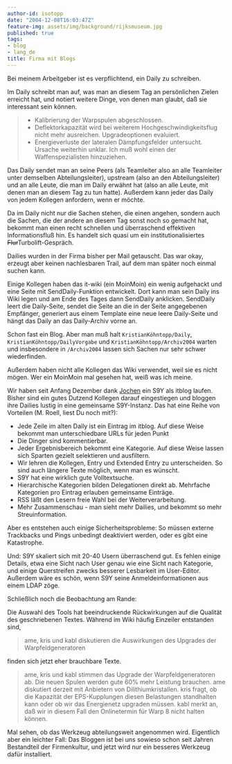 ```yaml
---
author-id: isotopp
date: "2004-12-08T16:03:47Z"
feature-img: assets/img/background/rijksmuseum.jpg
published: true
tags:
- blog
- lang_de
title: Firma mit Blogs
---
```

Bei meinem Arbeitgeber ist es verpflichtend, ein Daily zu schreiben.

Im Daily schreibt man auf, was man an diesem Tag an persönlichen Zielen erreicht hat, und notiert weitere Dinge, von denen man glaubt, daß sie interessant sein können. 

> - Kalibrierung der Warpspulen abgeschlossen.
> - Deflektorkapazität wird bei weiterem Hochgeschwindigkeitsflug nicht mehr ausreichen. Upgradeoptionen evaluiert.
> - Energieverluste der lateralen Dämpfungsfelder untersucht. Ursache weiterhin unklar. Ich muß wohl einen der Waffenspezialisten hinzuziehen.

Das Daily sendet man an seine Peers (als Teamleiter also an alle Teamleiter unter demselben Abteilungsleiter), upstream (also an den Abteilungsleiter) und an alle Leute, die man im Daily erwähnt hat (also an alle Leute, mit denen man an diesem Tag zu tun hatte). Außerdem kann jeder das Daily von jedem Kollegen anfordern, wenn er möchte.

Da im Daily nicht nur die Sachen stehen, die einen angehen, sondern auch die Sachen, die der andere an diesem Tag sonst noch so gemacht hat, bekommt man einen recht schnellen und überraschend effektiven Informationsfluß hin. Es handelt sich quasi um ein institutionalisiertes <strike>Flur</strike>Turbolift-Gespräch.

Dailies wurden in der Firma bisher per Mail getauscht. Das war okay, erzeugt aber keinen nachlesbaren Trail, auf dem man später noch einmal suchen kann.

Einige Kollegen haben das it-wiki (ein MoinMoin) ein wenig aufgehackt und eine Seite mit SendDaily-Funktion entwickelt. Dort kann man sein Daily ins Wiki legen und am Ende des Tages dann SendDaily anklicken. SendDaily leert die Daily-Seite, sendet die Seite an die in der Seite angegebenen Empfänger, generiert aus einem Template eine neue leere Daily-Seite und hängt das Daily an das Daily-Archiv vorne an.

Schon fast ein Blog. Aber man muß halt `KristianKöhntopp/Daily`, `KristianKöhntopp/DailyVorgabe` und `KristianKöhntopp/Archiv2004` warten und insbesondere in `/Archiv2004` lassen sich Sachen nur sehr schwer wiederfinden.

Außerdem haben nicht alle Kollegen das Wiki verwendet, weil sie es nicht mögen. Wer ein MoinMoin mal gesehen hat, weiß was ich meine.

Wir haben seit Anfang Dezember dank [Jochen](http://www.jochen-lillich.de/) ein S9Y als itblog laufen. Bisher sind ein gutes Dutzend Kollegen darauf eingestiegen und bloggen ihre Dailies lustig in eine gemeinsame S9Y-Instanz. Das hat eine Reihe von Vorteilen (M. Roell, liest Du noch mit?): 

- Jede Zeile im alten Daily ist ein Eintrag im itblog. Auf diese Weise bekommt man unterschiedbare URLs für jeden Punkt
- Die Dinger sind kommentierbar.
- Jeder Ergebnisbereich bekommt eine Kategorie. Auf diese Weise lassen sich Sparten gezielt selektieren und ausfiltern.
- Wir lehren die Kollegen, Entry und Extended Entry zu unterscheiden. So sind auch längere Texte möglich, wenn man es wünscht.
- S9Y hat eine wirklich gute Volltextsuche.
- Hierarchische Kategorien bilden Delegationen direkt ab. Mehrfache Kategorien pro Eintrag erlauben gemeinsame Einträge.
- RSS läßt den Lesern freie Wahl bei der Weiterverarbeitung.
- Mehr Zusammenschau - man sieht mehr Dailies, und bekommt so mehr Streuinformation.

Aber es entstehen auch einige Sicherheitsprobleme: So müssen externe Trackbacks und Pings unbedingt deaktiviert werden, oder es gibt eine Katastrophe. 

Und: S9Y skaliert sich mit 20-40 Usern überraschend gut. Es fehlen einige Details, etwa eine Sicht nach User genau wie eine Sicht nach Kategorie, und einige Querstreifen zwecks besserer Lesbarkeit im User-Editor. Außerdem wäre es schön, wenn S9Y seine Anmeldeinformationen aus einem LDAP zöge.

Schließlich noch die Beobachtung am Rande:

Die Auswahl des Tools hat beeindruckende Rückwirkungen auf die Qualität des geschriebenen Textes. Während im Wiki häufig Einzeiler entstanden sind,

> ame, kris und kabl diskutieren die Auswirkungen des Upgrades der Warpfeldgeneratoren

finden sich jetzt eher brauchbare Texte.

> ame, kris und kabl stimmen das Upgrade der Warpfeldgeneratoren ab. Die neuen Spulen werden gute 60% mehr Leistung brauchen. ame diskutiert derzeit mit Anbietern von Dilithiumkristallen. kris fragt, ob die Kapazität der EPS-Kupplungen diesen Belastungen standhalten kann oder ob wir das Energienetz upgraden müssen. kabl merkt an, daß wir in diesem Fall den Onlinetermin für Warp 8 nicht halten können.

Mal sehen, ob das Werkzeug abteilungsweit angenommen wird. Eigentlich aber ein leichter Fall: Das Bloggen ist bei uns sowieso schon seit Jahren Bestandteil der Firmenkultur, und jetzt wird nur ein besseres Werkzeug dafür installiert.
